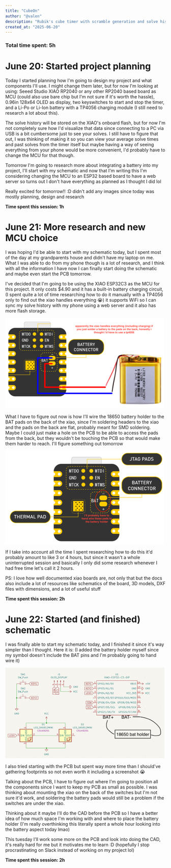 ```yaml
---
title: "CubeOn"
author: "@valen"
description: "Rubik's cube timer with scramble generation and solve history storage"
created_at: "2025-06-20"
---
```


### Total time spent: 5h

# June 20: Started project planning

Today I started planning how I'm going to design my project and what components I'll use. I might change them later, but for now I'm looking at using: Seeed Studio XIAO RP2040 or any other RP2040 based board as MCU (could also use bare chip but I'm not sure if it's worth the hassle), 0.96in 128x64 OLED as display, two keyswitches to start and stop the timer, and a Li-Po or Li-Ion battery with a TP4056 charging module (I still need to research a lot about this).

The solve history will be stored on the XIAO's onboard flash, but for now I'm not completely sure how I'd visualize that data since connecting to a PC via USB is a bit cumbersome just to see your solves. I still have to figure that out, I was thinking of making it so you can view your average solve times and past solves from the timer itself but maybe having a way of seeing everything from your phone would be more convenient, I'd probably have to change the MCU for that though.

Tomorrow I'm going to research more about integrating a battery into my project, I'll start with my schematic and now that I'm writing this I'm considering changing the MCU to an ESP32 based board to have a web server so turns out I don't have everything as planned as I thought I did lol

Really excited for tomorrow!! :D didn't add any images since today was mostly planning, design and research

**Time spent this session: 1h**

# June 21: More research and new MCU choice

I was hoping I'd be able to start with my schematic today, but I spent most of the day at my grandparents house and didn't have my laptop on me. What I was able to do from my phone though is a lot of research, and I think with all the information I have now I can finally start doing the schematic and maybe even start the PCB tomorrow.

I've decided that I'm going to be using the XIAO ESP32C3 as the MCU for this project. It only costs $4.90 and it has a built-in battery charging circuit, (I spent quite a lot of time researching how to do it manually with a TP4056 only to find out the xiao handles everything 😭) it supports WiFi so I can sync my solve history with my phone using a web server and it also has more flash storage.

<img src="assets/xiao-bat-connection.png" width=500px>

What I have to figure out now is how I'll wire the 18650 battery holder to the BAT pads on the back of the xiao, since I'm soldering headers to the xiao and the pads on the back are flat, probably meant for SMD soldering. Maybe I could just make a hole on the PCB to be able to access the pads from the back, but they wouldn't be touching the PCB so that would make them harder to reach. I'll figure something out tomorrow

<img src="assets/xiao-back-pads.png" width=500px>

If I take into account all the time I spent researching how to do this it'd probably amount to like 3 or 4 hours, but since it wasn't a whole uninterrupted session and basically I only did some research whenever I had free time let's call it 2 hours.

PS: I love how well documented xiao boards are, not only that but the docs also include a lot of resources like schematics of the board, 3D models, DXF files with dimensions, and a lot of useful stuff

**Time spent this session: 2h**

# June 22: Started (and finished) schematic

I was finally able to start my schematic today, and I finished it since it's way simpler than I thought. Here it is: (I added the battery holder myself since my symbol doesn't include the BAT pins and I'm probably going to hand wire it)

<img src="assets/schematic.png" width=500px>

I also tried starting with the PCB but spent way more time than I should've gathering footprints so not even worth it including a screenshot 😭

Talking about the PCB, I have to figure out where I'm going to position all the components since I want to keep my PCB as small as possible. I was thinking about mounting the xiao on the back of the switches but I'm not sure it'd work, and soldering the battery pads would still be a problem if the switches are under the xiao.

Thinking about it maybe I'll do the CAD before the PCB so I have a better idea of how much space I'm working with and where to place the battery holder (I'm really overthinking this literally spent a whole hour looking into the battery aspect today lmao)

This tuesday I'll work some more on the PCB and look into doing the CAD, it's really hard for me but it motivates me to learn :D (hopefully I stop procrastinating on Slack instead of working on my project lol)

**Time spent this session: 2h**
